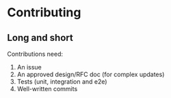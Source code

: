 # Contributing

## Long and short

Contributions need:

1. An issue
2. An approved design/RFC doc (for complex updates)
3. Tests (unit, integration and e2e)
4. Well-written commits
